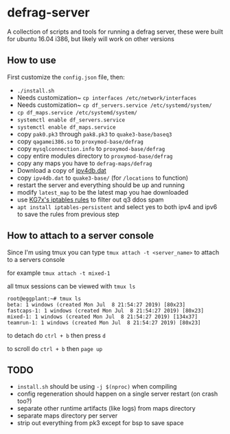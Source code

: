 # defrag-server
A collection of scripts and tools for running a defrag server, these were built for ubuntu 16.04 i386, but likely will work on other versions


## How to use
First customize the `config.json` file, then:

 * `./install.sh`
 * Needs customization~ `cp interfaces /etc/network/interfaces`
 * Needs customization~ `cp df_servers.service /etc/systemd/system/`
 * `cp df_maps.service /etc/systemd/system/`
 * `systemctl enable df_servers.service`
 * `systemctl enable df_maps.service`
 * copy `pak0.pk3` through `pak8.pk3` to `quake3-base/baseq3`
 * copy `qagamei386.so` to `proxymod-base/defrag`
 * copy `mysqlconnection.info` to `proxymod-base/defrag`
 * copy entire modules directory to `proxymod-base/defrag`
 * copy any maps you have to `defrag-maps/defrag`
 * Download a copy of [ipv4db.dat](http://edawn-mod.org/binaries/ip4db.dat)
 * copy `ipv4db.dat` to `quake3-base/` (for `/locations` to function)
 * restart the server and everything should be up and running
 * modify `latest_map` to be the latest map you hae downloaded
 * use [KG7x's iptables rules](https://gist.github.com/KG7x/27873277bb3c3e3230a2c09bc5e36af4) to filter out q3 ddos spam
 * `apt install iptables-persistent` and select yes to both ipv4 and ipv6 to save the rules from previous step



## How to attach to a server console
Since I'm using tmux you can type `tmux attach -t <server_name>` to attach to a servers console

for example `tmux attach -t mixed-1`

all tmux sessions can be viewed with `tmux ls`
```
root@eggplant:~# tmux ls
beta: 1 windows (created Mon Jul  8 21:54:27 2019) [80x23]
fastcaps-1: 1 windows (created Mon Jul  8 21:54:27 2019) [80x23]
mixed-1: 1 windows (created Mon Jul  8 21:54:27 2019) [134x37]
teamrun-1: 1 windows (created Mon Jul  8 21:54:27 2019) [80x23]
```

to detach do `ctrl + b` then press `d`

to scroll do `ctrl + b` then `page up`


## TODO

 * `install.sh` should be using `-j $(nproc)` when compiling
 * config regeneration should happen on a single server restart (on crash too?)
 * separate other runtime artifacts (like logs) from maps directory
 * separate maps directory per server
 * strip out everything from pk3 except for bsp to save space
